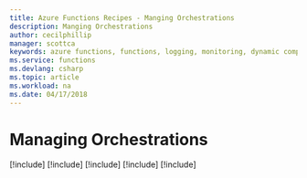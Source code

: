 ```yaml
---
title: Azure Functions Recipes - Manging Orchestrations
description: Manging Orchestrations
author: cecilphillip
manager: scottca
keywords: azure functions, functions, logging, monitoring, dynamic compute, serverless architecture
ms.service: functions
ms.devlang: csharp
ms.topic: article
ms.workload: na
ms.date: 04/17/2018
---
```


# Managing Orchestrations

[!include[](includes/durable-instance-id.md)]
[!include[](includes/durable-http-api.md)]
[!include[](includes/durable-querying-status.md)]
[!include[](includes/durable-signaling-events.md)]
[!include[](includes/durable-terminating-orchestrations.md)]
